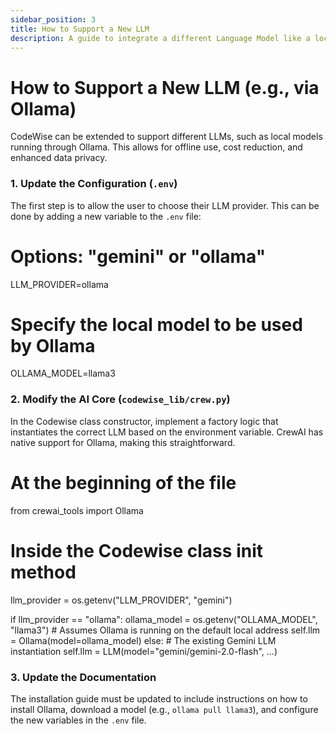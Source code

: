 ```yaml
---
sidebar_position: 3
title: How to Support a New LLM
description: A guide to integrate a different Language Model like a local one via Ollama
---
```


# How to Support a New LLM (e.g., via Ollama)

CodeWise can be extended to support different LLMs, such as local models running through Ollama. This allows for offline use, cost reduction, and enhanced data privacy.

### 1. Update the Configuration (`.env`)

The first step is to allow the user to choose their LLM provider. This can be done by adding a new variable to the `.env` file:


# Options: "gemini" or "ollama"
LLM_PROVIDER=ollama

# Specify the local model to be used by Ollama
OLLAMA_MODEL=llama3


### 2. Modify the AI Core (`codewise_lib/crew.py`)

In the Codewise class constructor, implement a factory logic that instantiates the correct LLM based on the environment variable. CrewAI has native support for Ollama, making this straightforward.


# At the beginning of the file
from crewai_tools import Ollama

# Inside the Codewise class __init__ method
llm_provider = os.getenv("LLM_PROVIDER", "gemini")

if llm_provider == "ollama":
    ollama_model = os.getenv("OLLAMA_MODEL", "llama3")
    # Assumes Ollama is running on the default local address
    self.llm = Ollama(model=ollama_model)
else:
    # The existing Gemini LLM instantiation
    self.llm = LLM(model="gemini/gemini-2.0-flash", ...)


### 3. Update the Documentation

The installation guide must be updated to include instructions on how to install Ollama, download a model (e.g., `ollama pull llama3`), and configure the new variables in the `.env` file.
